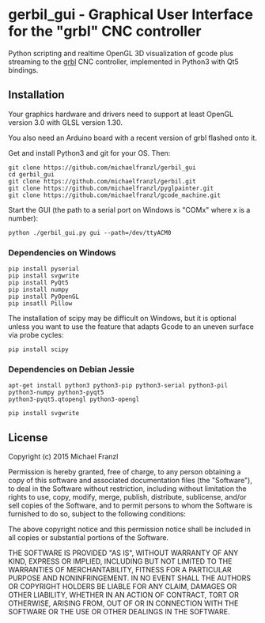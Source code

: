 # gerbil_gui - Graphical User Interface for the "grbl" CNC controller

Python scripting and realtime OpenGL 3D visualization of gcode plus
streaming to the [grbl](https://github.com/grbl/grbl) CNC controller,
implemented in Python3 with Qt5 bindings.


## Installation

Your graphics hardware and drivers need to support at least OpenGL version 3.0 with GLSL version 1.30.

You also need an Arduino board with a recent version of grbl flashed onto it.

Get and install Python3 and git for your OS. Then:

    git clone https://github.com/michaelfranzl/gerbil_gui
    cd gerbil_gui
    git clone https://github.com/michaelfranzl/gerbil.git
    git clone https://github.com/michaelfranzl/pyglpainter.git
    git clone https://github.com/michaelfranzl/gcode_machine.git
    
Start the GUI (the path to a serial port on Windows is "COMx" where x is a number):

    python ./gerbil_gui.py gui --path=/dev/ttyACM0


### Dependencies on Windows

    pip install pyserial
    pip install svgwrite
    pip install PyQt5
    pip install numpy
    pip install PyOpenGL
    pip insatll Pillow
    
The installation of scipy may be difficult on Windows, but it is optional unless
you want to use the feature that adapts Gcode to an uneven surface via probe cycles:

    pip install scipy
    

### Dependencies on Debian Jessie

    apt-get install python3 python3-pip python3-serial python3-pil python3-numpy python3-pyqt5 
    python3-pyqt5.qtopengl python3-opengl
    
    pip install svgwrite
    

## License

Copyright (c) 2015 Michael Franzl

Permission is hereby granted, free of charge, to any person obtaining a copy of this software and associated documentation files (the "Software"), to deal in the Software without restriction, including without limitation the rights to use, copy, modify, merge, publish, distribute, sublicense, and/or sell copies of the Software, and to permit persons to whom the Software is furnished to do so, subject to the following conditions:

The above copyright notice and this permission notice shall be included in all copies or substantial portions of the Software.

THE SOFTWARE IS PROVIDED "AS IS", WITHOUT WARRANTY OF ANY KIND, EXPRESS OR IMPLIED, INCLUDING BUT NOT LIMITED TO THE WARRANTIES OF MERCHANTABILITY, FITNESS FOR A PARTICULAR PURPOSE AND NONINFRINGEMENT. IN NO EVENT SHALL THE AUTHORS OR COPYRIGHT HOLDERS BE LIABLE FOR ANY CLAIM, DAMAGES OR OTHER LIABILITY, WHETHER IN AN ACTION OF CONTRACT, TORT OR OTHERWISE, ARISING FROM, OUT OF OR IN CONNECTION WITH THE SOFTWARE OR THE USE OR OTHER DEALINGS IN THE SOFTWARE.